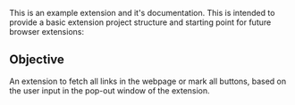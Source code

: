 This is an example extension and it's documentation. This is intended to provide a basic extension project structure and starting point for future browser extensions:

## **Objective**

An extension to fetch all links in the webpage or mark all buttons, based on the user input in the pop-out window of the extension.
